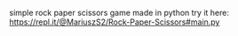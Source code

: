 simple rock paper scissors game made in python
try it here: https://repl.it/@MariuszS2/Rock-Paper-Scissors#main.py

